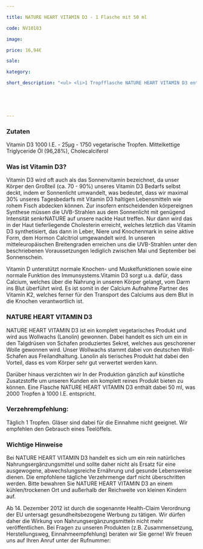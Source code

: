 ```yaml
---

title: NATURE HEART VITAMIN D3 - 1 Flasche mit 50 ml

code: NV10183

image:

price: 16,94€

sale:

kategory:

short_description: "<ul> <li>1 Tropfflasche NATURE HEART VITAMIN D3 enthält 50 ml Vitamin D3 (1750 Tropfen) à 1000 I.E. </li> <li>Herstellungsort Deutschland. Premiumqualität! </li> <li>Wir garantieren, dass in NATURE HEART Produkten Reinsubstanzen enthalten sind ohne künstliche Zusatzstoffe. </li> <li>NATURE HEART Produkte sind frei von Magnesiumstearat und rückstandskontrolliert. </li> <li>Die jeweilige aktuelle Chargennummer sowie das Haltbarkeitsdatum finden Sie auf dem NATURE HEART Produktetikett. </li> </ul>"

 

 

---
```


 

<h3>Zutaten</h3>

<p>

Vitamin D3 1000 I.E. - 25µg - 1750 vegetarische Tropfen. Mittelkettige Triglyceride Öl (96,28%), Cholecalciferol

</p>

 

<h3>Was ist Vitamin D3?</h3>

<p>

Vitamin D3 wird oft auch als das Sonnenvitamin bezeichnet, da unser Körper den Großteil (ca. 70 - 90%) unseres Vitamin D3 Bedarfs selbst deckt, indem er Sonnenlicht umwandelt, was bedeutet, dass wir maximal 30% unseres Tagesbedarfs mit Vitamin D3 haltigen Lebensmitteln wie rohem Fisch abdecken können. Zur insofern entscheidenden körpereignen Synthese müssen die UVB-Strahlen aus dem Sonnenlicht mit genügend Intensität senkrNATURE auf unsere nackte Haut treffen. Nur dann wird das in der Haut tieferliegende Cholesterin erreicht, welches letztlich das Vitamin D3 synthetisiert, das dann in Leber, Niere und Knochenmark in seine aktive Form, dem Hormon Calcitriol umgewandelt wird. In unseren mitteleuropäischen Breitengraden erreichen uns die UVB-Strahlen unter den beschriebenen Voraussetzungen lediglich zwischen Mai und September bei Sonnenschein.

</p>

<p>

Vitamin D unterstützt normale Knochen- und Muskelfunktionen sowie eine normale Funktion des Immunsystems.Vitamin D3 sorgt u.a. dafür, dass Calcium, welches über die Nahrung in unseren Körper gelangt, vom Darm ins Blut überführt wird. Es ist somit in der Calcium Aufnahme Partner des Vitamin K2, welches ferner für den Transport des Calciums aus dem Blut in die Knochen verantwortlich ist.

</p>

 

<h3>NATURE HEART VITAMIN D3</h3>

<p>

NATURE HEART VITAMIN D3 ist ein komplett vegetarisches Produkt und wird aus Wollwachs (Lanolin) gewonnen. Dabei handelt es sich um ein in den Talgdrüsen von Schafen produziertes Sekret, welches aus geschorener Wolle gewonnen wird. Unser Wollwachs stammt dabei von deutschen Woll-Schafen aus Freilandhaltung. Lanolin als tierisches Produkt hat dabei den Vorteil, dass es vom Körper sehr gut verwertet werden kann.

</p>

<p>

Darüber hinaus verzichten wir In der Produktion gänzlich auf künstliche Zusatzstoffe um unseren Kunden ein komplett reines Produkt bieten zu können. Eine Flasche NATURE HEART VITAMIN D3 enthält dabei 50 ml, was 2000 Tropfen à 1000 I.E. entspricht.

</p>

 

<h3>Verzehrempfehlung:</h3>

<p>

Täglich 1 Tropfen. Gläser sind dabei für die Einnahme nicht geeignet. Wir empfehlen den Gebrauch eines Teelöffels.

</p>

 

<h3>Wichtige Hinweise</h3>

<p>

Bei NATURE HEART VITAMIN D3 handelt es sich um ein rein natürliches Nahrungsergänzungsmittel und sollte daher nicht als Ersatz für eine ausgewogene, abwechslungsreiche Ernährung und gesunde Lebensweise dienen. Die empfohlene tägliche Verzehrmenge darf nicht überschritten werden. Bitte bewahren Sie NATURE HEART VITAMIN D3 an einem kühlen/trockenen Ort und außerhalb der Reichweite von kleinen Kindern auf.

<p>

Ab 14. Dezember 2012 ist durch die sogenannte Health-Claim Verordnung der EU untersagt gesundheitsbezogene Werbung zu tätigen. Wir dürfen daher die Wirkung von Nahrungsergänzungsmitteln nicht mehr veröffentlichen. Bei Fragen zu unseren Produkten (z.B. Zusammensetzung, Herstellungsweg, Einnahmeempfehlung) beraten wir Sie gerne! Wir freuen uns auf Ihren Anruf unter der Rufnummer:

</p>
